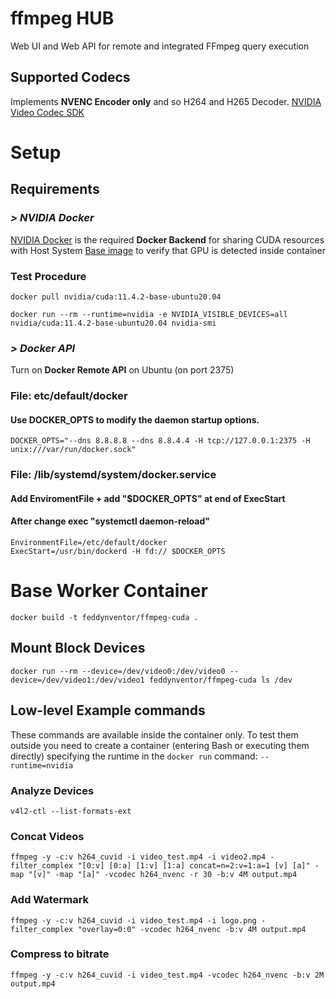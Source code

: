 # ffmpeg HUB
Web UI and Web API for remote and integrated FFmpeg query execution

## Supported Codecs
Implements **NVENC Encoder only** and so H264 and H265 Decoder.
[NVIDIA Video Codec SDK](https://docs.nvidia.com/video-technologies/video-codec-sdk/ffmpeg-with-nvidia-gpu/)
# Setup
## Requirements
### *> NVIDIA Docker*
[NVIDIA Docker](https://github.com/NVIDIA/nvidia-docker) is the required **Docker Backend** for sharing CUDA resources with Host System 
[Base image](https://hub.docker.com/layers/nvidia/cuda/11.4.2-base-ubuntu20.04/images/sha256-e513b09d0dab61c85b32b2702f9b37692a4170270adbd3e2612575d1c7208b3c?context=explore) to verify that GPU is detected inside container

### Test Procedure
`docker pull nvidia/cuda:11.4.2-base-ubuntu20.04`

`docker run --rm --runtime=nvidia -e NVIDIA_VISIBLE_DEVICES=all nvidia/cuda:11.4.2-base-ubuntu20.04 nvidia-smi` 

### *> Docker API*
Turn on **Docker Remote API** on Ubuntu (on port 2375)
### File: etc/default/docker
#### Use DOCKER_OPTS to modify the daemon startup options.
```
DOCKER_OPTS="--dns 8.8.8.8 --dns 8.8.4.4 -H tcp://127.0.0.1:2375 -H unix:///var/run/docker.sock"
```
### File: /lib/systemd/system/docker.service
#### Add EnviromentFile + add "$DOCKER_OPTS" at end of ExecStart
#### After change exec "systemctl daemon-reload"

```
EnvironmentFile=/etc/default/docker
ExecStart=/usr/bin/dockerd -H fd:// $DOCKER_OPTS
```

# Base Worker Container
`docker build -t feddynventor/ffmpeg-cuda .`
## Mount Block Devices
`docker run --rm --device=/dev/video0:/dev/video0 --device=/dev/video1:/dev/video1 feddynventor/ffmpeg-cuda ls /dev`

## Low-level Example commands
These commands are available inside the container only. To test them outside you need to create a container (entering Bash or executing them directly) specifying the runtime in the `docker run` command: `--runtime=nvidia`
### Analyze Devices
```v4l2-ctl --list-formats-ext```
### Concat Videos
```
ffmpeg -y -c:v h264_cuvid -i video_test.mp4 -i video2.mp4 -filter_complex "[0:v] [0:a] [1:v] [1:a] concat=n=2:v=1:a=1 [v] [a]" -map "[v]" -map "[a]" -vcodec h264_nvenc -r 30 -b:v 4M output.mp4
```
### Add Watermark
```
ffmpeg -y -c:v h264_cuvid -i video_test.mp4 -i logo.png -filter_complex "overlay=0:0" -vcodec h264_nvenc -b:v 4M output.mp4
```
### Compress to bitrate
```
ffmpeg -y -c:v h264_cuvid -i video_test.mp4 -vcodec h264_nvenc -b:v 2M output.mp4
```